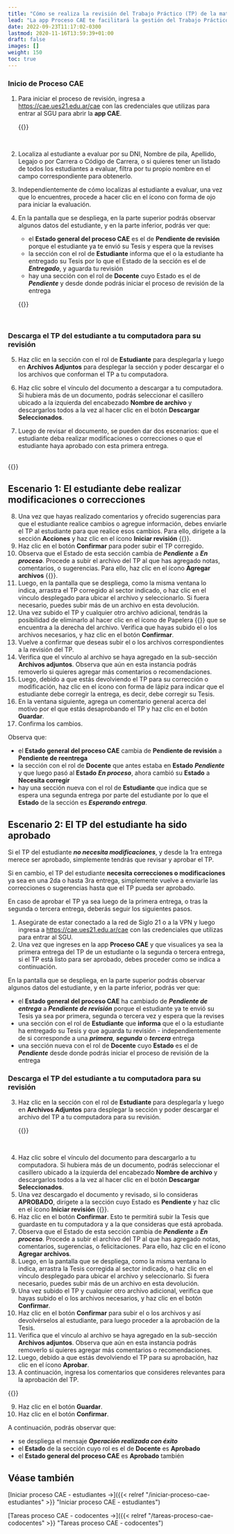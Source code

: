 ```yaml
---
title: "Cómo se realiza la revisión del Trabajo Práctico (TP) de la materia del tipo Trabajo Final"
lead: "La app Proceso CAE te facilitará la gestión del Trabajo Práctico (TP) correspondiente a la materia del tipo Trabajo Final que los estudiantes envían para su revisión."
date: 2022-09-23T11:17:02-0300
lastmod: 2020-11-16T13:59:39+01:00
draft: false
images: []
weight: 150
toc: true
---
```


### Inicio de Proceso CAE

1. Para iniciar el proceso de revisión, ingresa a https://cae.ues21.edu.ar/cae con las credenciales que utilizas para entrar al SGU para abrir la **app CAE**.

    {{<note text="La carga de los archivos que conforman el cuarto TP del estudiante se cargan en la app CAE de forma automática y es en ese momento que se inicia el proceso CAE. Al iniciarse el proceso, recibirás una notificación vía e-mail.</b>.">}}
<br>

2. Localiza al estudiante a evaluar por su DNI, Nombre de pila, Apellido, Legajo o por Carrera o Código de Carrera, o si quieres tener un listado de todos los estudiantes a evaluar, filtra por tu propio nombre en el campo correspondiente para obtenerlo.
3. Independientemente de cómo localizas al estudiante a evaluar, una vez que lo encuentres, procede a hacer clic en el ícono con forma de ojo para iniciar la evaluación.
4. En la pantalla que se despliega, en la parte superior podrás observar algunos datos del estudiante, y en la parte inferior, podrás ver que:

   - el **Estado general del proceso CAE** es el de **Pendiente de revisión** porque el estudiante ya te envió su Tesis y espera que la revises
   - la sección con el rol de **Estudiante** informa que el o la estudiante ha entregado su Tesis por lo que el Estado de la sección es el de **_Entregado_**, y aguarda tu revisión
   - hay una sección con el rol de **Docente** cuyo Estado es el de **_Pendiente_** y desde donde podrás iniciar el proceso de revisión de la entrega

    {{<note text="La Entrega del TP puede estar conformado por uno o más archivos (PDFs, archivos de Word, Hojas de Cálculo, Imágenes, etc.)</b>.">}}
<br>


### Descarga el TP del estudiante a tu computadora para su revisión

5. Haz clic en la sección con el rol de **Estudiante** para desplegarla y luego en **Archivos Adjuntos** para desplegar la sección y poder descargar el o los archivos que conforman el TP a tu computadora.

6. Haz clic sobre el vínculo del documento a descargar a tu computadora. Si hubiera más de un documento, podrás seleccionar el casillero ubicado a la izquierda del encabezado **Nombre de archivo** y descargarlos todos a la vez al hacer clic en el botón **Descargar Seleccionados**.
7. Luego de revisar el documento, se pueden dar dos escenarios: que el estudiante deba realizar modificaciones o correcciones o que el estudiante haya aprobado con esta primera entrega.

<br>
{{<warning text=` El descargar los archivos para revisarlos no significa que hayas iniciado la revisión en la app CAE. Para iniciar la revisión, debes hacer clic en la Sección con el rol de Docente, en el ícono Iniciar Revisión.` >}}
</b>
<br>

## Escenario 1: El estudiante debe realizar modificaciones o correcciones

8. Una vez que hayas realizado comentarios y ofrecido sugerencias para que el estudiante realice cambios o agregue información, debes enviarle el TP al estudiante para que realice esos cambios. Para ello, dirígete a la sección **Acciones** y haz clic en el ícono **Iniciar revisión** {{<inline-icon image="image.png" alt="revision icon">}}.
9. Haz clic en el botón **Confirmar** para poder subir el TP corregido.
10. Observa que el Estado de esta sección cambia de **_Pendiente_** a **_En proceso_**. Procede a subir el archivo del TP al que has agregado notas, comentarios, o sugerencias. Para ello, haz clic en el ícono **Agregar archivos** {{<inline-icon image="round_attachment_black_24dp.png" alt="attachment icon">}}.
11. Luego, en la pantalla que se despliega, como la misma ventana lo indica, arrastra el TP corregido al sector indicado, o haz clic en el vínculo desplegado para ubicar el archivo y seleccionarlo. Si fuera necesario, puedes subir más de un archivo en esta devolución.
12. Una vez subido el TP y cualquier otro archivo adicional, tendrás la posibilidad de eliminarlo al hacer clic en el ícono de Papelera {{<inline-icon image="Delete_black_24dp.png" alt="delete icon">}} que se encuentra a la derecha del archivo. Verifica que hayas subido el o los archivos necesarios, y haz clic en el botón **Confirmar**.
13. Vuelve a confirmar que deseas subir el o los archivos correspondientes a la revisión del TP.
14. Verifica que el vínculo al archivo se haya agregado en la sub-sección **Archivos adjuntos**. Observa que aún en esta instancia podrás removerlo si quieres agregar más comentarios o recomendaciones.
15. Luego, debido a que estás devolviendo el TP para su corrección o modificación, haz clic en el ícono con forma de lápiz para indicar que el estudiante debe corregir la entrega, es decir, debe corregir su Tesis.
16. En la ventana siguiente, agrega un comentario general acerca del motivo por el que estás desaprobando el TP y haz clic en el botón **Guardar**.
17. Confirma los cambios.

Observa que:
   - el **Estado general del proceso CAE** cambia de **Pendiente de revisión** a **Pendiente de reentrega**
   - la sección con el rol de **Docente** que antes estaba en **Estado** **_Pendiente_** y que luego pasó al **Estado** **_En proceso_**, ahora cambió su **Estado** a **Necesita corregir**
   - hay una sección nueva con el rol de **Estudiante** que indica que se espera una segunda entrega por parte del estudiante por lo que el **Estado** de la sección es **_Esperando entrega_**.


## Escenario 2: El TP del estudiante ha sido aprobado

Si el TP del estudiante **_no necesita modificaciones_**, y desde la 1ra entrega merece ser aprobado, simplemente tendrás que revisar y aprobar el TP.

Si en cambio, el TP del estudiante **necesita correcciones o modificaciones** ya sea en una 2da o hasta 3ra entrega, simplemente vuelve a enviarle las correcciones o sugerencias hasta que el TP pueda ser aprobado.

En caso de aprobar el TP ya sea luego de la primera entrega, o tras la segunda o tercera entrega, deberás seguir los siguientes pasos.

1. Asegúrate de estar conectado a la red de Siglo 21 o a la VPN y luego ingresa a https://cae.ues21.edu.ar/cae con las credenciales que utilizas para entrar al SGU.
1. Una vez que ingreses en la app **Proceso CAE** y que visualices ya sea la primera entrega del TP de un estudiante o la segunda o tercera entrega, si el TP está listo para ser aprobado, debes proceder como se indica a continuación.

En la pantalla que se despliega, en la parte superior podrás observar algunos datos del estudiante, y en la parte inferior, podrás ver que:

   - el **Estado general del proceso CAE** ha cambiado de **_Pendiente de entrega_** a **_Pendiente de revisión_** porque el estudiante ya te envió su Tesis ya sea por primera, segunda o tercera vez y espera que la revises
   - una sección con el rol de **Estudiante** que **informa** que el o la estudiante ha entregado su Tesis y que aguarda tu revisión - independientemente de si corresponde a una **_primera_**, **_segunda_** o **_tercera_** entrega
   - una sección nueva con el rol de **Docente** cuyo **Estado** es el de **_Pendiente_** desde donde podrás iniciar el proceso de revisión de la entrega


### Descarga el TP del estudiante a tu computadora para su revisión

3. Haz clic en la sección con el rol de **Estudiante** para desplegarla y luego en **Archivos Adjuntos** para desplegar la sección y poder descargar el archivo del TP a tu computadora para su revisión.

    {{<note text="La Entrega del TP puede estar conformado por uno o más archivos.</b>.">}}
<br>

4. Haz clic sobre el vínculo del documento para descargarlo a tu computadora. Si hubiera más de un documento, podrás seleccionar el casillero ubicado a la izquierda del encabezado **Nombre de archivo** y descargarlos todos a la vez al hacer clic en el botón **Descargar Seleccionados**.
5. Una vez descargado el documento y revisado, si lo consideras **APROBADO**, dirígete a la sección cuyo Estado es **Pendiente** y haz clic en el ícono **Iniciar revisión** {{<inline-icon image="image.png" alt="revision icon">}}.
6. Haz clic en el botón **Confirmar**. Esto te permitirá subir la Tesis que guardaste en tu computadora y a la que consideras que está aprobada.
7. Observa que el Estado de esta sección cambia de **_Pendiente_** a **_En proceso_**. Procede a subir el archivo del TP al que has agregado notas, comentarios, sugerencias, o felicitaciones. Para ello, haz clic en el ícono **Agregar archivos**.
8. Luego, en la pantalla que se despliega, como la misma ventana lo indica, arrastra la Tesis corregida al sector indicado, o haz clic en el vínculo desplegado para ubicar el archivo y seleccionarlo. Si fuera necesario, puedes subir más de un archivo en esta devolución.
9. Una vez subido el TP y cualquier otro archivo adicional, verifica que hayas subido el o los archivos necesarios, y haz clic en el botón **Confirmar**.
10. Haz clic en el botón **Confirmar** para subir el o los archivos y así devolvérselos al estudiante, para luego proceder a la aprobación de la Tesis.
11. Verifica que el vínculo al archivo se haya agregado en la sub-sección **Archivos adjuntos**. Observa que aún en esta instancia podrás removerlo si quieres agregar más comentarios o recomendaciones.
12. Luego, debido a que estás devolviendo el TP para su aprobación, haz clic en el ícono **Aprobar**.
13. A continuación, ingresa los comentarios que consideres relevantes para la aprobación del TP.

{{<note text="Observa que en el borde inferior de la ventana <b>Aprobar entrega</b> se indica cuántos intentos de entrega del TP le quedan al estudiante.</b>.">}}
<br>

9. Haz clic en el botón **Guardar**.
10. Haz clic en el botón **Confirmar**.

A continuación, podrás observar que:
 - se despliega el mensaje **_Operación realizada con éxito_**
 -  el **Estado** de la sección cuyo rol es el de **Docente** es **Aprobado**
 - el **Estado general del proceso CAE** es **Aprobado** también


## Véase también

[Iniciar proceso CAE - estudiantes →]({{< relref "/iniciar-proceso-cae-estudiantes" >}} "Iniciar proceso CAE - estudiantes")

[Tareas proceso CAE - codocentes →]({{< relref "/tareas-proceso-cae-codocentes" >}} "Tareas proceso CAE - codocentes")